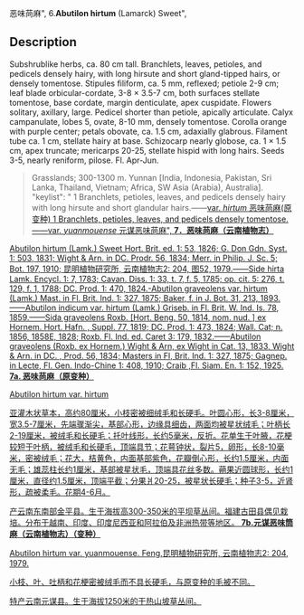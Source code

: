 恶味苘麻",
6.**Abutilon hirtum** (Lamarck) Sweet",

## Description
Subshrublike herbs, ca. 80 cm tall. Branchlets, leaves, petioles, and pedicels densely hairy, with long hirsute and short gland-tipped hairs, or densely tomentose. Stipules filiform, ca. 5 mm, reflexed; petiole 2-9 cm; leaf blade orbicular-cordate, 3-8 × 3.5-7 cm, both surfaces stellate tomentose, base cordate, margin denticulate, apex cuspidate. Flowers solitary, axillary, large. Pedicel shorter than petiole, apically articulate. Calyx campanulate, lobes 5, ovate, 8-10 mm, densely tomentose. Corolla orange with purple center; petals obovate, ca. 1.5 cm, adaxially glabrous. Filament tube ca. 1 cm, stellate hairy at base. Schizocarp nearly globose, ca. 1 × 1.5 cm, apex truncate; mericarps 20-25, stellate hispid with long hairs. Seeds 3-5, nearly reniform, pilose. Fl. Apr-Jun.

> Grasslands; 300-1300 m. Yunnan [India, Indonesia, Pakistan, Sri Lanka, Thailand, Vietnam; Africa, SW Asia (Arabia), Australia].
  "keylist": "
1 Branchlets, petioles, leaves, and pedicels densely hairy with long hirsute and short glandular hairs.——<a href='/info/Abutilon hirtum var. hirtum?t=foc'>var. *hirtum* 恶味苘麻(原变种)
1 Branchlets, petioles, leaves, and pedicels densely tomentose.——<a href='/info/Abutilon hirtum var. yuanmouense?t=foc'>var. *yuanmouense* 元谋恶味苘麻",
**7．恶味苘麻（云南植物志）**

Abutilon hirtum (Lamk.) Sweet Hort. Brit. ed. 1: 53, 1826; G. Don Gdn. Syst. 1: 503, 1831; Wight & Arn. in DC. Prodr. 56, 1834; Merr. in Philip. J. Sc. 5; Bot. 197, 1910; 昆明植物研究所, 云南植物志2: 204, 图52, 1979.——Side hirta Lamk. Encycl. 1: 7, 1783; Cavan. Diss. 1: 33, t. 7, f. 5, 1785; op. cit. 5: 276, t. 129, f. 1, 1788; DC. Prod. 1: 470, 1824.-Abutilon graveolens var. hirtum (Lamk.) Mast. in Fl. Brit. Ind. 1: 327, 1875; Baker, f. in J. Bot. 31, 213, 1893.——Abutilon indicum var. hirtum (Lamk.) Griseb. in Fl. Brit. W. Ind. Is. 78, 1859.——Sida graveolens Roxb. [Hort. Beng. 50, 1814, nom. nud. ] ex Hornem. Hort. Hafn. , Suppl. 77, 1819; DC. Prod. 1: 473, 1824; Wall. Cat; n. 1856, 1858E, 1828; Roxb. Fl. Ind. ed. Caret 3: 179, 1832.——Abutilon graveolens (Roxb. ex Hornem.) Wight & Arn, ex Wight in Cat. 13, 1833, Wight & Arn. in DC. , Prod. 56, 1834; Masters in Fl, Brit. Ind. 1: 327, 1875; Gagnep. in Lecte, Fl. Gen. Indo-Chine 1: 408, 1910; Craib ,Fl. Siam. En. 1: 152, 1925.
**7a. 恶味苘麻（原变种）**

Abutilon hirtum var. hirtum

亚灌木状草本，高约80厘米，小枝密被细绒毛和长硬毛。叶圆心形，长3-8厘米，宽3.5-7厘米，先端骤渐尖，基部心形，边缘具细齿，两面均被星状绒毛；叶柄长2-19厘米，被绒毛和长硬毛；托叶线形，长约5毫米，反折。花单生于叶腋，花梗较短于叶柄，被绒毛和长硬毛，顶端具节；花萼钟状，裂片5，卵形，长8-10毫米，密被绒毛；花大，桔黄色，内面基部紫色，花瓣倒心形，长约1.5厘米，内面无毛；雄蕊柱长约1厘米，基部被星状毛，顶端具花丝多数。蒴果近圆球形，长约1厘米，直径约1.5厘米，顶端平截；分果爿20-25，被星状长硬毛；种子3-5，近肾形，疏被柔毛。花期4-6月。

产云南东南部金平县。生于海拔高300-350米的平坝草丛间。福建古田县偶见栽培。分布于越南、印度、印度尼西亚和阿拉伯及非洲热带等地区。
**7b.元谋恶味筒麻（云南植物志）（变种）**

Abutilon hirtum var. yuanmouense. Feng,昆明植物研究所, 云南植物志2: 204, 1979.

小枝、叶、吐柄和花梗密被绒毛而不具长硬毛，与原变种的毛被不同。

特产云南元谋县。生于海拔1250米的干热山坡草丛间。
